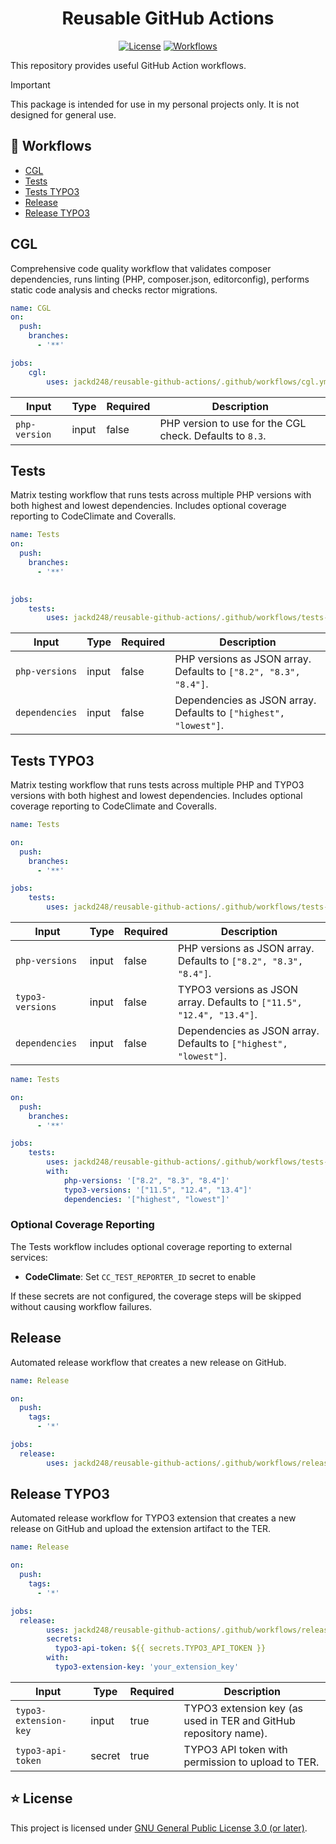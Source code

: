 <div align="center">

# Reusable GitHub Actions

[![License](https://img.shields.io/github/license/jackd248/reusable-github-actions)](LICENSE.md)
[![Workflows](https://img.shields.io/badge/workflows-5-green)]()

</div>

This repository provides useful GitHub Action workflows.

> [!IMPORTANT]
> This package is intended for use in my personal projects only. It is not designed for general use.

## 🧩 Workflows

- [CGL](#cgl)
- [Tests](#tests)
- [Tests TYPO3](#tests-typo3)
- [Release](#release)
- [Release TYPO3](#release-typo3)

## CGL

Comprehensive code quality workflow that validates composer dependencies, runs linting (PHP, composer.json, editorconfig), performs static code analysis and checks rector migrations.

```yaml
name: CGL
on:
  push:
    branches:
      - '**'

jobs:
    cgl:
        uses: jackd248/reusable-github-actions/.github/workflows/cgl.yml@main
```

Input|Type| Required |Description
-|-|----------|-
`php-version`|input| false    |PHP version to use for the CGL check. Defaults to `8.3`.

## Tests

Matrix testing workflow that runs tests across multiple PHP versions with both highest and lowest dependencies. Includes optional coverage reporting to CodeClimate and Coveralls.

```yaml
name: Tests
on:
  push:
    branches:
      - '**'
        

jobs:
    tests:
        uses: jackd248/reusable-github-actions/.github/workflows/tests-php.yml@main
``` 

Input|Type| Required |Description
-|-|----------|-
`php-versions`|input| false    |PHP versions as JSON array. Defaults to `["8.2", "8.3", "8.4"]`.
`dependencies`|input| false    |Dependencies as JSON array. Defaults to `["highest", "lowest"]`.

## Tests TYPO3

Matrix testing workflow that runs tests across multiple PHP and TYPO3 versions with both highest and lowest dependencies. Includes optional coverage reporting to CodeClimate and Coveralls.

```yaml
name: Tests

on:
  push:
    branches:
      - '**'

jobs:
    tests:
        uses: jackd248/reusable-github-actions/.github/workflows/tests-typo3.yml@main
```

Input|Type| Required |Description
-|-|----------|-
`php-versions`|input| false    |PHP versions as JSON array. Defaults to `["8.2", "8.3", "8.4"]`.
`typo3-versions`|input| false    |TYPO3 versions as JSON array. Defaults to `["11.5", "12.4", "13.4"]`.
`dependencies`|input| false    |Dependencies as JSON array. Defaults to `["highest", "lowest"]`.

```yaml
name: Tests

on:
  push:
    branches:
      - '**'

jobs:
    tests:
        uses: jackd248/reusable-github-actions/.github/workflows/tests-typo3.yml@main
        with:
            php-versions: '["8.2", "8.3", "8.4"]'
            typo3-versions: '["11.5", "12.4", "13.4"]'
            dependencies: '["highest", "lowest"]'
```

### Optional Coverage Reporting

The Tests workflow includes optional coverage reporting to external services:

- **CodeClimate**: Set `CC_TEST_REPORTER_ID` secret to enable

If these secrets are not configured, the coverage steps will be skipped without causing workflow failures.

## Release

Automated release workflow that creates a new release on GitHub.

```yaml
name: Release

on:
  push:
    tags:
      - '*'

jobs:
  release:
        uses: jackd248/reusable-github-actions/.github/workflows/release.yml@main
```

## Release TYPO3

Automated release workflow for TYPO3 extension that creates a new release on GitHub and upload the extension artifact to the TER.

```yaml
name: Release

on:
  push:
    tags:
      - '*'

jobs:
  release:
        uses: jackd248/reusable-github-actions/.github/workflows/release-typo3.yml@main
        secrets:
          typo3-api-token: ${{ secrets.TYPO3_API_TOKEN }}
        with:
          typo3-extension-key: 'your_extension_key'
```

Input|Type| Required |Description
-|-|----------|-
`typo3-extension-key`|input| true    |TYPO3 extension key (as used in TER and GitHub repository name).
`typo3-api-token`|secret| true    |TYPO3 API token with permission to upload to TER.

## ⭐ License

This project is licensed under [GNU General Public License 3.0 (or later)](LICENSE).
